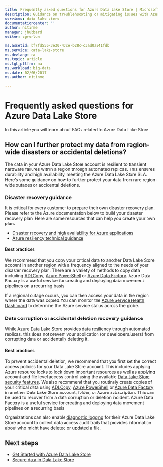 ```yaml
---
title: Frequently asked questions for Azure Data Lake Store | Microsoft Docs
description: Guidance on troublehsooting or mitigating issues with Azure Data Lake Store
services: data-lake-store
documentationcenter: ''
author: nitinme
manager: jhubbard
editor: cgronlun

ms.assetid: bf7fd555-3e30-43ce-b28c-c3ad0a241fdb
ms.service: data-lake-store
ms.devlang: na
ms.topic: article
ms.tgt_pltfrm: na
ms.workload: big-data
ms.date: 02/06/2017
ms.author: nitinme

---
```

# Frequently asked questions for Azure Data Lake Store
In this article you will learn about FAQs related to Azure Data Lake Store.

## How can I further protect my data from region-wide disasters or accidental deletions?
The data in your Azure Data Lake Store account is resilient to transient hardware failures within a region through automated replicas. This ensures durability and high availability, meeting the Azure Data Lake Store SLA. Here's some guidance on how to further protect your data from rare region-wide outages or accidental deletions.

### Disaster recovery guidance
It is critical for every customer to prepare their own disaster recovery plan. Please refer to the Azure documentation below to build your disaster recovery plan. Here are some resources that can help you create your own plan.

* [Disaster recovery and high availability for Azure applications](../resiliency/resiliency-disaster-recovery-high-availability-azure-applications.md)
* [Azure resiliency technical guidance](../resiliency/resiliency-technical-guidance.md)

#### Best practices
We recommend that you copy your critical data to another Data Lake Store account in another region with a frequency aligned to the needs of your disaster recovery plan. There are a variety of methods to copy data including [ADLCopy](data-lake-store-copy-data-azure-storage-blob.md), [Azure PowerShell](data-lake-store-get-started-powershell.md) or [Azure Data Factory](../data-factory/data-factory-azure-datalake-connector.md). Azure Data Factory is a useful service for creating and deploying data movement pipelines on a recurring basis.

If a regional outage occurs, you can then access your data in the region where the data was copied.You can monitor the [Azure Service Health Dashboard](https://azure.microsoft.com/status/) to determine the Azure service status across the globe.

### Data corruption or accidental deletion recovery guidance
While Azure Data Lake Store provides data resiliency through automated replicas, this does not prevent your application (or developers/users) from corrupting data or accidentally deleting it.

#### Best practices
To prevent accidental deletion, we recommend that you first set the correct access policies for your Data Lake Store account.  This includes applying [Azure resource locks](../azure-resource-manager/resource-group-lock-resources.md) to lock down important resources as well as applying account and file level access control using the available [Data Lake Store security features](data-lake-store-security-overview.md). We also recommend that you routinely create copies of your critical data using [ADLCopy](data-lake-store-copy-data-azure-storage-blob.md), [Azure PowerShell](data-lake-store-get-started-powershell.md) or [Azure Data Factory](../data-factory/data-factory-azure-datalake-connector.md) in another Data Lake Store account, folder, or Azure subscription.  This can be used to recover from a data corruption or deletion incident. Azure Data Factory is a useful service for creating and deploying data movement pipelines on a recurring basis.

Organizations can also enable [diagnostic logging](data-lake-store-diagnostic-logs.md) for their Azure Data Lake Store account to collect data access audit trails that provides information about who might have deleted or updated a file.

## Next steps
* [Get Started with Azure Data Lake Store](data-lake-store-get-started-portal.md)
* [Secure data in Data Lake Store](data-lake-store-secure-data.md)

